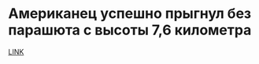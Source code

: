 # Американец успешно прыгнул без парашюта с высоты 7,6 километра



[LINK](https://varlamov.ru/1862467.html)